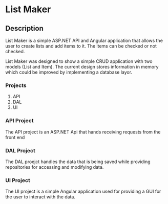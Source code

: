 # List Maker

## Description
List Maker is a simple ASP.NET API and Angular application that allows the user to create lists and add items to it. The items can be checked or not checked.

List Maker was designed to show a simple CRUD application with two models (List and Item). The current design stores information in memory which could be improved by implementing a database layor. 

### Projects
1. API
2. DAL
3. UI

### API Project
The API project is an ASP.NET Api that hands receiving requests from the front end

### DAL Project
The DAL proejct handles the data that is being saved while providing repositories for accessing and modifying data.

### UI Project
The UI project is a simple Angular application used for providing a GUI for the user to interact with the data.
